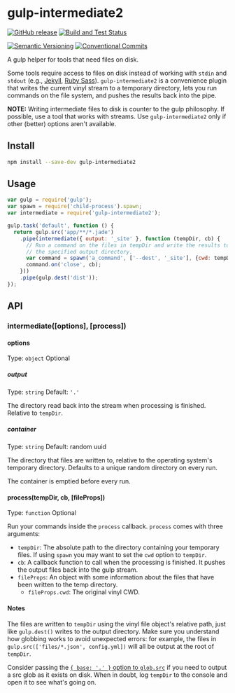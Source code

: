 # gulp-intermediate2

[![GitHub release](https://img.shields.io/github/v/release/IT-Service/gulp-intermediate2.svg?sort=semver&logo=github)](https://github.com/IT-Service/gulp-intermediate2/releases)
[![Build and Test Status](https://github.com/IT-Service-NPM/gulp-intermediate2/actions/workflows/tests.yml/badge.svg?branch=main)](https://github.com/IT-Service-NPM/gulp-intermediate2/actions/workflows/tests.yml)

[![Semantic Versioning](https://img.shields.io/static/v1?label=Semantic%20Versioning&message=v2.0.0&color=green&logo=semver)](https://semver.org/lang/ru/spec/v2.0.0.html)
[![Conventional Commits](https://img.shields.io/badge/Conventional%20Commits-v1.0.0-yellow.svg?logo=git)](https://conventionalcommits.org)

A gulp helper for tools that need files on disk.

Some tools require access to files on disk instead of working with `stdin` and `stdout`
(e.g., [Jekyll](http://jekyllrb.com/), [Ruby Sass](http://sass-lang.com/)).
`gulp-intermediate2` is a convenience plugin
that writes the current vinyl stream to a temporary directory,
lets you run commands on the file system, and pushes the results back into the pipe.

**NOTE:** Writing intermediate files to disk is counter to the gulp philosophy.
If possible, use a tool that works with streams.
Use `gulp-intermediate2` only if other (better) options aren't available.

## Install

```sh
npm install --save-dev gulp-intermediate2
```

## Usage

```js
var gulp = require('gulp');
var spawn = require('child-process').spawn;
var intermediate = require('gulp-intermediate2');

gulp.task('default', function () {
  return gulp.src('app/**/*.jade')
    .pipe(intermediate({ output: '_site' }, function (tempDir, cb) {
      // Run a command on the files in tempDir and write the results to
      // the specified output directory.
      var command = spawn('a_command', ['--dest', '_site'], {cwd: tempDir});
      command.on('close', cb);
    }))
    .pipe(gulp.dest('dist'));
});
```

## API

### intermediate([options], [process])

#### options

Type: `object`
Optional

##### output

Type: `string`
Default: `'.'`

The directory read back into the stream when processing is finished.
Relative to `tempDir`.

##### container

Type: `string`
Default: random uuid

The directory that files are written to, relative to
the operating system's temporary directory.
Defaults to a unique random directory on every run.

The container is emptied before every run.

#### process(tempDir, cb, [fileProps])

Type: `function`
Optional

Run your commands inside the `process` callback.
`process` comes with three arguments:

- `tempDir`: The absolute path to the directory containing your temporary files.
  If using `spawn` you may want to set the `cwd` option to `tempDir`.
- `cb`: A callback function to call when the processing is finished.
  It pushes the output files back into the gulp stream.
- `fileProps`: An object with some information about the files
  that have been written to the temp directory.
  - `fileProps.cwd`: The original vinyl CWD.

#### Notes

The files are written to `tempDir` using the vinyl file object's relative path,
just like `gulp.dest()` writes to the output directory.
Make sure you understand how globbing works to avoid unexpected errors:
for example, the files in `gulp.src(['files/*.json', config.yml])`
will all be output at the root of `tempDir`.

Consider passing the
[`{ base: '.' }` option to `glob.src`](https://github.com/wearefractal/glob-stream#options)
if you need to output a src glob as it exists on disk.
When in doubt, log `tempDir` to the console and open it to see what's going on.
